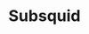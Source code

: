 ---
title: Subsquid
layout: default
url: https://www.subsquid.io/
docs: https://docs.subsquid.io/
---
